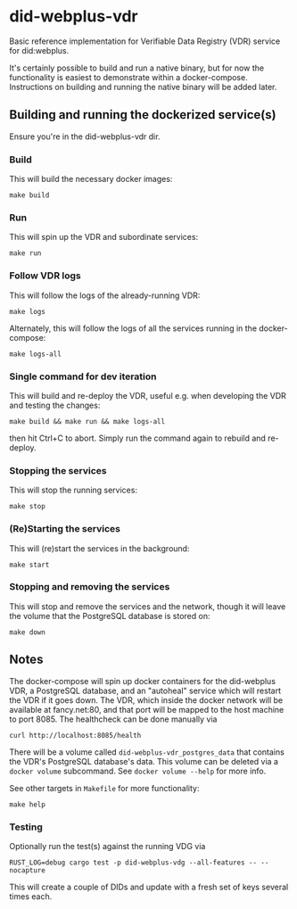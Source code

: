 # did-webplus-vdr

Basic reference implementation for Verifiable Data Registry (VDR) service for did:webplus.

It's certainly possible to build and run a native binary, but for now the functionality is easiest to demonstrate within a docker-compose.  Instructions on building and running the native binary will be added later.

## Building and running the dockerized service(s)

Ensure you're in the did-webplus-vdr dir.

### Build

This will build the necessary docker images:

    make build

### Run

This will spin up the VDR and subordinate services:

    make run

### Follow VDR logs

This will follow the logs of the already-running VDR:

    make logs

Alternately, this will follow the logs of all the services running in the docker-compose:

    make logs-all

### Single command for dev iteration

This will build and re-deploy the VDR, useful e.g. when developing the VDR and testing the changes:

    make build && make run && make logs-all

then hit Ctrl+C to abort.  Simply run the command again to rebuild and re-deploy.

### Stopping the services

This will stop the running services:

    make stop

### (Re)Starting the services

This will (re)start the services in the background:

    make start

### Stopping and removing the services

This will stop and remove the services and the network, though it will leave the volume that the PostgreSQL database is stored on:

    make down

## Notes

The docker-compose will spin up docker containers for the did-webplus VDR, a PostgreSQL database, and an "autoheal" service which will restart the VDR if it goes down.  The VDR, which inside the docker network will be available at fancy.net:80, and that port will be mapped to the host machine to port 8085.  The healthcheck can be done manually via

    curl http://localhost:8085/health

There will be a volume called `did-webplus-vdr_postgres_data` that contains the VDR's PostgreSQL database's data.  This volume can be deleted via a `docker volume` subcommand.  See `docker volume --help` for more info.

See other targets in `Makefile` for more functionality:

    make help

### Testing

Optionally run the test(s) against the running VDG via

    RUST_LOG=debug cargo test -p did-webplus-vdg --all-features -- --nocapture

This will create a couple of DIDs and update with a fresh set of keys several times each.
